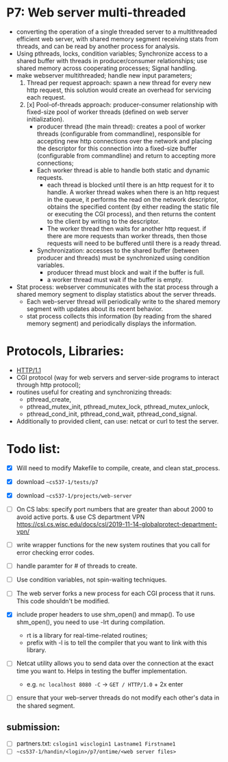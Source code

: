 # P7: Web server multi-threaded
- converting the operation of a single threaded server to a multithreaded efficient web server, with shared memory segment receiving stats from threads, and can be read by another process for analysis. 
- Using pthreads, locks, condition variables; Synchronize access to a shared buffer with threads in producer/consumer relationships; use shared memory across cooperating processes; Signal handling.
- make webserver multithreaded; handle new input parameters; 
  1. Thread per request approach: spawn a new thread for every new http request, this solution would create an overhead for servicing each request.
  2. [x] Pool-of-threads approach: producer-consumer relationship with fixed-size pool of worker threads (defined on web server initialization).
      - producer thread (the main thread): creates a pool of worker threads (configurable from commandline), responsible for accepting new http connections over the network and placing the descriptor for this connection into a fixed-size buffer (configurable from commandline) and return to accepting more connections; 
      - Each worker thread is able to handle both static and dynamic requests. 
        - each thread is blocked until there is an http request for it to handle. A worker thread wakes when there is an http request in the queue, it performs the read on the network descriptor, obtains the specified content (by either reading the static file or executing the CGI process), and then returns the content to the client by writing to the descriptor. 
        - The worker thread then waits for another http request. if there are more requests than worker threads, then those requests will need to be buffered until there is a ready thread.
      - Synchronization: accesses to the shared buffer (between producer and threads) must be synchronized using condition variables.
        - producer thread must block and wait if the buffer is full.
        - a worker thread must wait if the buffer is empty. 
 - Stat process: webserver communicates with the stat process through a shared memory segment to display statistics about the server threads.
   - Each web-server thread will periodically write to the shared memory segment with updates about its recent behavior.
   - stat process collects this information (by reading from the shared memory segment) and periodically displays the information.

# Protocols, Libraries: 
- [HTTP/1.1](https://www.w3.org/Protocols/rfc2616/rfc2616.html)
- CGI protocol (way for web servers and server-side programs to interact through http protocol);
- routines useful for creating and synchronizing threads: 
  - pthread_create, 
  - pthread_mutex_init, pthread_mutex_lock,  pthread_mutex_unlock, 
  - pthread_cond_init, pthread_cond_wait, pthread_cond_signal. 
- Additionally to provided client, can use: netcat or curl to test the server.

# Todo list:
- [x] Will need to modify Makefile to compile, create, and clean stat_process.
- [x] download `~cs537-1/tests/p7`
- [x] download `~cs537-1/projects/web-server`
- [ ] On CS labs: specify port numbers that are greater than about 2000 to avoid active ports. & use CS department VPN https://csl.cs.wisc.edu/docs/csl/2019-11-14-globalprotect-department-vpn/
- [ ] write wrapper functions for the new system routines that you call for error checking error codes.
- [ ] handle paramter for # of threads to create.
- [ ] Use condition variables, not spin-waiting techniques.
- [ ] The web server forks a new process for each CGI process that it runs. This code shouldn't be modified.
- [x] include proper headers to use shm_open() and mmap(). To use shm_open(), you need to use -lrt during compilation. 
  - rt is a library for real-time-related routines; 
  - prefix with -l is to tell the compiler that you want to link with this library.
- [ ] Netcat utility allows you to send data over the connection at the exact time you want to. Helps in testing the buffer implementation.
  - e.g. `nc localhost 8080 -C` → `GET / HTTP/1.0` + 2x enter
- [ ] ensure that your web-server threads do not modify each other's data in the shared segment. 


## submission: 
- [ ] partners.txt: `cslogin1 wisclogin1 Lastname1 Firstname1`
- [ ] `~cs537-1/handin/<login>/p7/ontime/<web server files>`